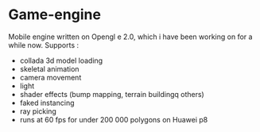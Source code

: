 # Game-engine
Mobile engine written on Opengl e 2.0, which i have been working on for a while now.
Supports :
- collada 3d model loading
- skeletal animation
- camera movement
- light
- shader effects (bump mapping, terrain buildingq others)
- faked instancing
- ray picking
- runs at 60 fps for under 200 000 polygons on Huawei p8
